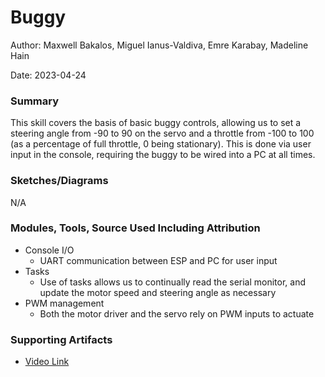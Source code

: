 #  Buggy

Author: Maxwell Bakalos, Miguel Ianus-Valdiva, Emre Karabay, Madeline Hain

Date: 2023-04-24


### Summary
This skill covers the basis of basic buggy controls, allowing us to set a steering angle from -90 to 90 on the servo and a throttle from -100 to 100 (as a percentage of full throttle, 0 being stationary). This is done via user input in the console, requiring the buggy to be wired into a PC at all times. 

### Sketches/Diagrams
N/A

### Modules, Tools, Source Used Including Attribution
- Console I/O
  - UART communication between ESP and PC for user input
- Tasks
  - Use of tasks allows us to continually read the serial monitor, and update the motor speed and steering angle as necessary
- PWM management
  - Both the motor driver and the servo rely on PWM inputs to actuate

### Supporting Artifacts
- [Video Link](https://drive.google.com/file/d/1wZhnyOjNwTti8atJyUHahcCoCvTtUQBm/view?usp=sharing)

